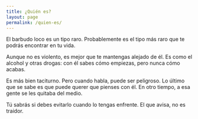 ```yaml
---
title: ¿Quién es?
layout: page
permalink: /quien-es/
---
```


El barbudo loco es un tipo raro. Probablemente es el tipo más raro que te podrás encontrar en tu vida.

Aunque no es violento, es mejor que te mantengas alejado de él. Es como el alcohol y otras drogas: con él sabes cómo empiezas, pero nunca cómo acabas.

Es más bien taciturno. Pero cuando habla, puede ser peligroso. Lo último que se sabe es que puede querer que pienses con él. En otro tiempo, a esa gente se les quitaba del medio.

Tú sabrás si debes evitarlo cuando lo tengas enfrente. El que avisa, no es traidor.
